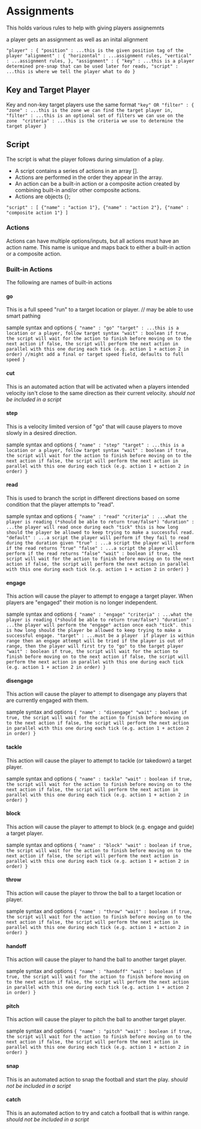 # Assignments
This holds various rules to help with giving players assignemnts

a player gets an assignment as well as an inital alignment

`
"player" : {
  "position" : ...this is the given position tag of the player
  "alignment" : {
    "horizontal" : ...assignment rules,
    "vertical" : ...assignment rules,
  },
  "assignment" : {
    "key" : ...this is a player determined pre-snap that can be used later for reads,
    "script" : ...this is where we tell the player what to do
  }
`

## Key and Target Player
Key and non-key target players use the same format
`
"key" OR "filter" : {
  "zone" : ...this is the zone we can find the target player in,
  "filter" : ...this is an optional set of filters we can use on the zone 
  "criteria" : ...this is the criteria we use to determine the target player
}
`

## Script
The script is what the player follows during simulation of a play.
- A script contains a series of actions in an array []. 
- Actions are performed in the order they appear in the array.
- An action can be a built-in action or a composite action created by combining built-in and/or other composite actions.
- Actions are objects {};

`
"script" : [
  {"name" : "action 1"},
  {"name" : "action 2"},
  {"name" : "composite action 1"}
]
`

### Actions
Actions can have multiple options/inputs, but all actions must have an action name. This name is unique and maps back to either a built-in action or a composite action.

### Built-in Actions
The following are names of built-in actions

#### go
This is a full speed "run" to a target location or player. // may be able to use smart pathing

sample syntax and options
`
{
  "name" : "go"
  "target" : ...this is a location or a player, follow target syntax
  "wait" : boolean
    if true, the script will wait for the action to finish before moving on to the next action
    if false, the script will perform the next action in parallel with this one during each tick (e.g. action 1 + action 2 in order)
  //might add a final or target speed field, defaults to full speed
}
`

#### cut
This is an automated action that will be activated when a players intended velocity isn't close to the same direction as their current velocity. *should not be included in a script*

#### step
This is a velocity limited version of "go" that will cause players to move slowly in a desired direction. 

sample syntax and options
`
{
  "name" : "step"
  "target" : ...this is a location or a player, follow target syntax
  "wait" : boolean
    if true, the script will wait for the action to finish before moving on to the next action
    if false, the script will perform the next action in parallel with this one during each tick (e.g. action 1 + action 2 in order)
}
`

#### read
This is used to branch the script in different directions based on some condition that the player attempts to "read".

sample syntax and options
`
{
  "name" : "read"
  "criteria" : ...what the player is reading (*should be able to return true/false*)
  "duration" : ...the player will read once during each "tick" this is how long should the player be allowed to keep trying to make a successful read.
  "default" : ...a script the player will perform if they fail to read during the duration given
  "true" : ...a script the player will perform if the read returns "true"
  "false" : ...a script the player will perform if the read returns "false"
  "wait" : boolean
    if true, the script will wait for the action to finish before moving on to the next action
    if false, the script will perform the next action in parallel with this one during each tick (e.g. action 1 + action 2 in order)
}
`

#### engage
This action will cause the player to attempt to engage a target player. When players are "engaged" their motion is no longer independent.

sample syntax and options
`
{
  "name" : "engage"
  "criteria" : ...what the player is reading (*should be able to return true/false*)
  "duration" : ...the player will perform the "engage" action once each "tick". this is how long should the player be allowed to keep trying to make a successful engage.
  "target" : ...must be a player 
    if player is within range then an engage attempt will be tried
    if the player is out of range, then the player will first try to "go" to the target player
  "wait" : boolean
    if true, the script will wait for the action to finish before moving on to the next action
    if false, the script will perform the next action in parallel with this one during each tick (e.g. action 1 + action 2 in order)
}
`

#### disengage
This action will cause the player to attempt to disengage any players that are currently engaged with them.

sample syntax and options
`
{
  "name" : "disengage"
  "wait" : boolean
    if true, the script will wait for the action to finish before moving on to the next action
    if false, the script will perform the next action in parallel with this one during each tick (e.g. action 1 + action 2 in order)
}
`

#### tackle
This action will cause the player to attempt to tackle (or takedown) a target player.

sample syntax and options
`
{
  "name" : tackle"
  "wait" : boolean
    if true, the script will wait for the action to finish before moving on to the next action
    if false, the script will perform the next action in parallel with this one during each tick (e.g. action 1 + action 2 in order)
}
`

#### block
This action will cause the player to attempt to block (e.g. engage and guide) a target player.

sample syntax and options
`
{
  "name" : "block"
  "wait" : boolean
    if true, the script will wait for the action to finish before moving on to the next action
    if false, the script will perform the next action in parallel with this one during each tick (e.g. action 1 + action 2 in order)
}
`

#### throw
This action will cause the player to throw the ball to a target location or player.

sample syntax and options
`
{
  "name" : "throw"
  "wait" : boolean
    if true, the script will wait for the action to finish before moving on to the next action
    if false, the script will perform the next action in parallel with this one during each tick (e.g. action 1 + action 2 in order)
}
`

#### handoff
This action will cause the player to hand the ball to another target player.

sample syntax and options
`
{
  "name" : "handoff"
  "wait" : boolean
    if true, the script will wait for the action to finish before moving on to the next action
    if false, the script will perform the next action in parallel with this one during each tick (e.g. action 1 + action 2 in order)
}
`

#### pitch 
This action will cause the player to pitch the ball to another target player.

sample syntax and options
`
{
  "name" : "pitch"
  "wait" : boolean
    if true, the script will wait for the action to finish before moving on to the next action
    if false, the script will perform the next action in parallel with this one during each tick (e.g. action 1 + action 2 in order)
}
`

#### snap
This is an automated action to snap the football and start the play. *should not be included in a script*

#### catch
This is an automated action to try and catch a football that is within range. *should not be included in a script*




  
